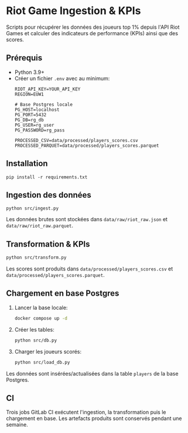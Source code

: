 # Riot Game Ingestion & KPIs

Scripts pour récupérer les données des joueurs top 1% depuis l'API Riot Games
et calculer des indicateurs de performance (KPIs) ainsi que des scores.

## Prérequis
- Python 3.9+
- Créer un fichier `.env` avec au minimum:
  ```env
  RIOT_API_KEY=YOUR_API_KEY
  REGION=EUW1

  # Base Postgres locale
  PG_HOST=localhost
  PG_PORT=5432
  PG_DB=rg_db
  PG_USER=rg_user
  PG_PASSWORD=rg_pass

  PROCESSED_CSV=data/processed/players_scores.csv
  PROCESSED_PARQUET=data/processed/players_scores.parquet
  ```

## Installation
```
pip install -r requirements.txt
```

## Ingestion des données
```
python src/ingest.py
```
Les données brutes sont stockées dans `data/raw/riot_raw.json` et `data/raw/riot_raw.parquet`.

## Transformation & KPIs
```bash
python src/transform.py
```
Les scores sont produits dans `data/processed/players_scores.csv` et `data/processed/players_scores.parquet`.

## Chargement en base Postgres
1. Lancer la base locale:
   ```bash
   docker compose up -d
   ```
2. Créer les tables:
   ```bash
   python src/db.py
   ```
3. Charger les joueurs scorés:
   ```bash
   python src/load_db.py
   ```
Les données sont insérées/actualisées dans la table `players` de la base Postgres.

## CI
Trois jobs GitLab CI exécutent l'ingestion, la transformation puis le chargement en base.
Les artefacts produits sont conservés pendant une semaine.
